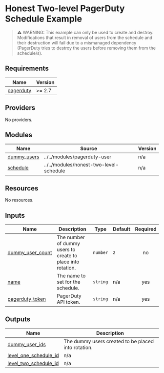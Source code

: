 # Honest Two-level PagerDuty Schedule Example

>
> ⚠️ WARNING: This example can only be used to create and destroy. Modifications that result in removal of users
> from the schedule and their destruction will fail due to a mismanaged dependency (PagerDuty tries to destroy the users
> before removing them from the schedule/s).
>

<!-- BEGIN_TF_DOCS -->
## Requirements

| Name | Version |
|------|---------|
| <a name="requirement_pagerduty"></a> [pagerduty](#requirement\_pagerduty) | >= 2.7 |

## Providers

No providers.

## Modules

| Name | Source | Version |
|------|--------|---------|
| <a name="module_dummy_users"></a> [dummy\_users](#module\_dummy\_users) | ../../modules/pagerduty-user | n/a |
| <a name="module_schedule"></a> [schedule](#module\_schedule) | ../../modules/honest-two-level-schedule | n/a |

## Resources

No resources.

## Inputs

| Name | Description | Type | Default | Required |
|------|-------------|------|---------|:--------:|
| <a name="input_dummy_user_count"></a> [dummy\_user\_count](#input\_dummy\_user\_count) | The number of dummy users to create to place into rotation. | `number` | `2` | no |
| <a name="input_name"></a> [name](#input\_name) | The name to set for the schedule. | `string` | n/a | yes |
| <a name="input_pagerduty_token"></a> [pagerduty\_token](#input\_pagerduty\_token) | PagerDuty API token. | `string` | n/a | yes |

## Outputs

| Name | Description |
|------|-------------|
| <a name="output_dummy_user_ids"></a> [dummy\_user\_ids](#output\_dummy\_user\_ids) | The dummy users created to be placed into rotation. |
| <a name="output_level_one_schedule_id"></a> [level\_one\_schedule\_id](#output\_level\_one\_schedule\_id) | n/a |
| <a name="output_level_two_schedule_id"></a> [level\_two\_schedule\_id](#output\_level\_two\_schedule\_id) | n/a |
<!-- END_TF_DOCS -->
